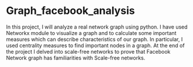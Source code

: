 # Graph_facebook_analysis

In this project, I will analyze a real network graph using python. I have used Networkx module to visualize a graph and to calculate some important measures which can describe characteristics of our graph. In particular, I used centrality measures to find important nodes in a graph. At the end of the project I delved into scale-free networks to prove that Facebook Network graph has familiarities with Scale-free networks.

